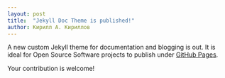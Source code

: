 ```yaml
---
layout: post
title:  "Jekyll Doc Theme is published!"
author: Кирилл А. Кириллов
---
```

A new custom Jekyll theme for documentation and blogging is out. It is ideal for Open Source Software projects to publish under [GitHub Pages](https://pages.github.com).

Your contribution is welcome!
